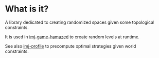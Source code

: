 # What is it?

A library dedicated to creating randomized spaces given some topological constraints.

It is used in [imj-game-hamazed](/imj-game-hamazed) to create random levels at runtime.

See also [imj-profile](/imj-profile) to precompute optimal strategies given world constraints.
